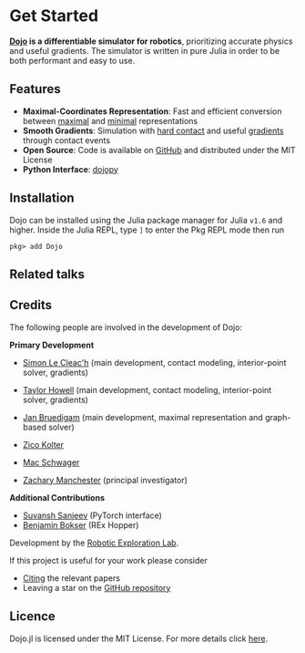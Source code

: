 # Get Started 

__[Dojo](https://github.com/dojo-sim/Dojo.jl) is a differentiable simulator for robotics__, prioritizing accurate physics and useful gradients. The simulator is written in pure Julia in order to be both performant and easy to use.

## Features
* __Maximal-Coordinates Representation__: Fast and efficient conversion between [maximal](background_representations/maximal_representation.md) and [minimal](background_representations/minimal_representation.md) representations
* __Smooth Gradients__: Simulation with [hard contact](background_contact/impact.md) and useful [gradients](background_representations/gradients.md) through contact events
* __Open Source__: Code is available on [GitHub](https://github.com/dojo-sim/Dojo.jl) and distributed under the MIT License
* __Python Interface__: [dojopy](https://github.com/dojo-sim/dojopy)

## Installation
Dojo can be installed using the Julia package manager for Julia `v1.6` and higher. Inside the Julia REPL, type `]` to enter the Pkg REPL mode then run

`pkg> add Dojo`

## Related talks


## Credits

The following people are involved in the development of Dojo:

__Primary Development__
* [Simon Le Cleac'h](https://simon-lc.github.io/) (main development, contact modeling, interior-point solver, gradients)
* [Taylor Howell](https://thowell.github.io/) (main development, contact modeling, interior-point solver, gradients)
* [Jan Bruedigam](https://github.com/janbruedigam) (main development, maximal representation and graph-based solver)


* [Zico Kolter](https://zicokolter.com/)
* [Mac Schwager](https://web.stanford.edu/~schwager/)
* [Zachary Manchester](https://www.ri.cmu.edu/ri-faculty/zachary-manchester/) (principal investigator)

__Additional Contributions__
* [Suvansh Sanjeev](https://suvan.sh/) (PyTorch interface)
* [Benjamin Bokser](http://www.benbokser.com/) (REx Hopper)

Development by the [Robotic Exploration Lab](https://roboticexplorationlab.org/).
 
If this project is useful for your work please consider
* [Citing](citing.md) the relevant papers
* Leaving a star on the [GitHub repository](https://github.com/dojo-sim/Dojo.jl)

## Licence
Dojo.jl is licensed under the MIT License. For more details click [here](https://github.com/dojo-sim/Dojo.jl/blob/main/LICENSE.md).
